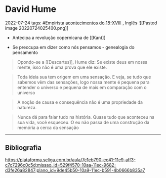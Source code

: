 # David Hume
2022-07-24
tags: #Empirista [acontecimentos do  18-XVIII](../../Sec/Acontecimentos%20Dos%20Séculos/acontecimentos%20do%20%2018-XVIII.md) , Inglês
![[Pasted image 20220724025400.png]]

* Antecipa a revolução copernicana de [[Kant]]

* Se preocupa em dizer como nós pensamos - genealogia do pensamento

> Opondo-se a [[Descartes]], Hume diz: Se existe deus em nossa mente, isso não é uma prova que ele existe.

> Toda ideia sua tem origem em uma sensação. E veja, se tudo que sabemos vêm das sensações, logo nossa mente é pequena para entender o universo e pequena de mais em comparação com o universo

> A noção de causa e consequência não é uma propriedade da natureza.

> Nunca dá para falar tudo na história.
> Quase tudo que aconteceu na sua vida, você esqueceu.
> O eu não passa de uma construção da memória a cerca da sensação

-----------------------------------------------
## Bibliografia

https://plataforma.seliga.com.br/aula/7c1eb790-ec41-11e9-aff3-c7c7296c0c5d;missao_id=529f4570-10aa-11ec-9682-d3fe26a82847;plano_id=9de45b50-10a9-11ec-b591-4b0666b835a7
